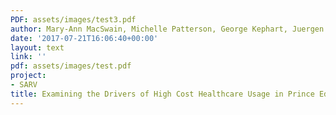 ```yaml
---
PDF: assets/images/test3.pdf
author: Mary-Ann MacSwain, Michelle Patterson, George Kephart, Juergen Krause
date: '2017-07-21T16:06:40+00:00'
layout: text
link: ''
pdf: assets/images/test.pdf
project:
- SARV
title: Examining the Drivers of High Cost Healthcare Usage in Prince Edward Island
---
```

